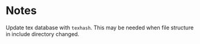 # Notes

Update tex database with `texhash`.
This may be needed when file structure in include directory changed.